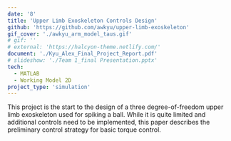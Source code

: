 ```yaml
---
date: '8'
title: 'Upper Limb Exoskeleton Controls Design'
github: 'https://github.com/awkyu/upper-limb-exoskeleton'
gif_cover: './awkyu_arm_model_taus.gif'
# gif: ''
# external: 'https://halcyon-theme.netlify.com/'
document: './Kyu_Alex_Final_Project_Report.pdf'
# slideshow: './Team 1_final Presentation.pptx'
tech:
  - MATLAB
  - Working Model 2D
project_type: 'simulation'
---
```


This project is the start to the design of a three degree-of-freedom upper limb exoskeleton used for spiking a ball. While it is quite limited and additional controls need to be implemented, this paper describes the preliminary control strategy for basic torque control.
